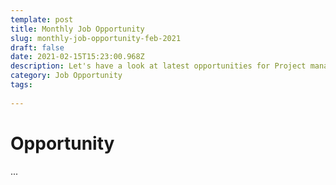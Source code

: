 ```yaml
---
template: post
title: Monthly Job Opportunity
slug: monthly-job-opportunity-feb-2021
draft: false
date: 2021-02-15T15:23:00.968Z
description: Let's have a look at latest opportunities for Project management
category: Job Opportunity
tags:
  
---
```

# **Opportunity**
...
